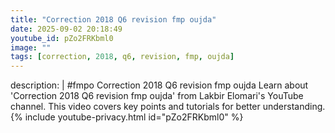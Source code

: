 ```yaml
---
title: "Correction 2018 Q6 revision fmp oujda"
date: 2025-09-02 20:18:49 
youtube_id: pZo2FRKbml0
image: ""
tags: [correction, 2018, q6, revision, fmp, oujda]
---
```

description: |
  #fmpo
  Correction 2018 Q6 revision fmp oujda
  Learn about 'Correction 2018 Q6 revision fmp oujda' from Lakbir Elomari's YouTube channel. This video covers key points and tutorials for better understanding.
{% include youtube-privacy.html id="pZo2FRKbml0" %}
